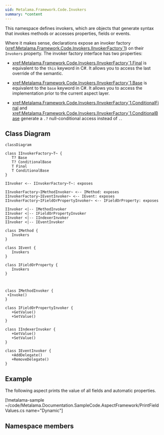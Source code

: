 ```yaml
---
uid: Metalama.Framework.Code.Invokers
summary: *content
---
```

This namespace defines invokers, which are objects that generate syntax that invokes methods or accesses properties, fields or events.

Where it makes sense, declarations expose an invoker factory (<xref:Metalama.Framework.Code.Invokers.IInvokerFactory`1>) on their `Invokers` property. 
The invoker factory interface has two properties:

-  <xref:Metalama.Framework.Code.Invokers.IInvokerFactory`1.Final> is equivalent to the `this` keyword in C#. It allows you to access the last override
   of the semantic.

-  <xref:Metalama.Framework.Code.Invokers.IInvokerFactory`1.Base> is equivalent to the `base` keyword in C#. It allows you to access the implementation
   prior to the current aspect layer.

-  <xref:Metalama.Framework.Code.Invokers.IInvokerFactory`1.ConditionalFinal> and <xref:Metalama.Framework.Code.Invokers.IInvokerFactory`1.ConditionalBase> generate a `.?` null-conditional access instead of `.`.


## Class Diagram

```mermaid
classDiagram

class IInvokerFactory~T~ {
   T? Base
   T? ConditionalBase
   T Final
   T ConditionalBase
}

IInvoker <-- IInvokerFactory~T~: exposes

IInvokerFactory~IMethodInvoker~ <-- IMethod: exposes
IInvokerFactory~IEventInvoker~ <-- IEvent: exposes
IInvokerFactory~IFieldOrPropertyInvoker~ <-- IFieldOrProperty: exposes

IInvoker <|-- IMethodInvoker
IInvoker <|-- IFieldOrPropertyInvoker
IInvoker <|-- IIndexerInvoker
IInvoker <|-- IEventInvoker

class IMethod {
   Invokers
}

class IEvent {
   Invokers
}

class IFieldOrProperty {
   Invokers
}



class IMethodInvoker {
 +Invoke()
}

class IFieldOrPropertyInvoker {
   +GetValue()
   +SetValue()
}

class IIndexerInvoker {
   +GetValue()
   +SetValue()
}

class IEventInvoker {
   +AddDelegate()
   +RemoveDelegate()
}

```

## Example

The following aspect prints the value of all fields and automatic properties.

[!metalama-sample  ~/code/Metalama.Documentation.SampleCode.AspectFramework/PrintFieldValues.cs name="Dynamic"]

## Namespace members